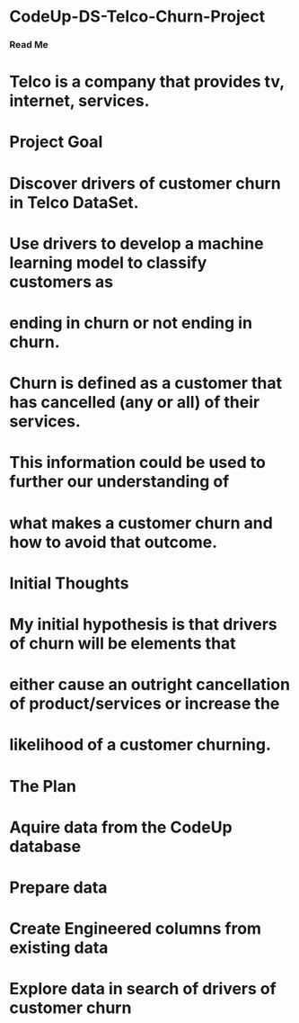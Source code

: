 # CodeUp-DS-Telco-Churn-Project

### Read Me ###

# Telco is a company that provides tv, internet, services. 

# Project Goal
# Discover drivers of customer churn in Telco DataSet.

# Use drivers to develop a machine learning model to classify customers as 
# ending in churn or not ending in churn.

# Churn is defined as a customer that has cancelled (any or all) of their services.
# This information could be used to further our understanding of 
# what makes a customer churn and how to avoid that outcome.

# Initial Thoughts
# My initial hypothesis is that drivers of churn will be elements that 
# either cause an outright cancellation of product/services or increase the 
# likelihood of a customer churning.

# The Plan
# Aquire data from the CodeUp database

# Prepare data

# Create Engineered columns from existing data

# Explore data in search of drivers of customer churn
